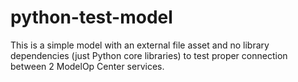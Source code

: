 # python-test-model

This is a simple model with an external file asset and no library dependencies
(just Python core libraries) to test proper connection between 2 ModelOp Center services.
